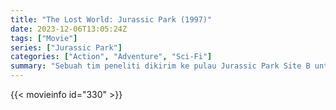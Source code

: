 ```yaml
---
title: "The Lost World: Jurassic Park (1997)"
date: 2023-12-06T13:05:24Z
tags: ["Movie"]
series: ["Jurassic Park"]
categories: ["Action", "Adventure", "Sci-Fi"]
summary: "Sebuah tim peneliti dikirim ke pulau Jurassic Park Site B untuk mempelajari dinosaurus di sana, sementara tim InGen melakukan pendekatan dengan agenda lain."
---
```


<mux-player stream-type="on-demand"
src="https://kp3d-my.sharepoint.com/personal/ryoo_kp3d_onmicrosoft_com/_layouts/15/download.aspx?share=EYZBBKo3il5Pruiy1REhRIcBZhj0GCZ76ERayFkW52Mj6w" prefer-playback="mse" controls>

</mux-player>


{{< movieinfo id="330" >}}

<script src="https://cdn.jsdelivr.net/npm/@mux/mux-player"></script>

 <script type="application/ld+json ">
{
"@context": "https://schema.org/",
"@type": "VideoObject",
"name": "The Lost World: Jurassic Park (1997)",
"contentUrl": "https://stream.mux.com/B49x9gX3WJVsJU7aajM74ALRFpE3ckDBO4rca4SPaII.m3u8",
"thumbnailUrl": "https://www.themoviedb.org/t/p/original/koFaElDomBD8miT6F6Gggy0o9ah.jpg?width=314&fit_mode=preserve&time=25",
"uploadDate": "2023-12-06T13:05:24Z",
}

</script>
